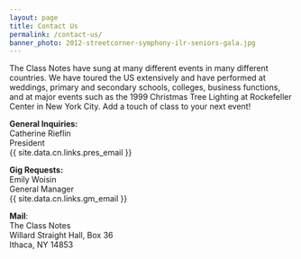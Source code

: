 ```yaml
---
layout: page
title: Contact Us
permalink: /contact-us/
banner_photo: 2012-streetcorner-symphony-ilr-seniors-gala.jpg
---
```


The Class Notes have sung at many different events in many different countries. We have
toured the US extensively and have performed at weddings, primary and secondary schools,
colleges, business functions, and at major events such as the 1999 Christmas Tree Lighting
at Rockefeller Center in New York City. Add a touch of class to your next event!

**General Inquiries:**<br>
Catherine Rieflin<br>
President<br>
{{ site.data.cn.links.pres_email }}

**Gig Requests:**<br>
Emily Woisin<br>
General Manager<br>
{{ site.data.cn.links.gm_email }}

**Mail**:<br>
The Class Notes<br>
Willard Straight Hall, Box 36<br>
Ithaca, NY 14853
